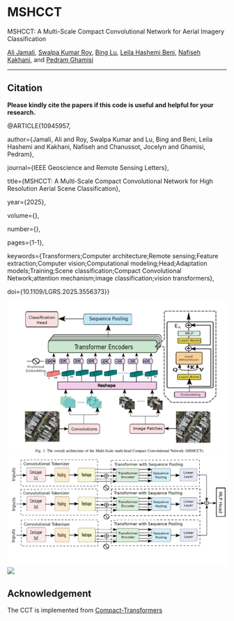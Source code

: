 # MSHCCT
MSHCCT: A Multi-Scale Compact Convolutional Network for Aerial Imagery Classification

[Ali Jamali](https://www.researchgate.net/profile/Ali-Jamali), [Swalpa Kumar Roy](https://swalpa.github.io), [Bing Lu](https://www.sfu.ca/people/binglu/about.html), [Leila Hashemi Beni](https://www.ncat.edu/employee-bio.php?directoryID=1901247546), [Nafiseh Kakhani](https://www.researchgate.net/profile/Nafiseh-Kakhani), and [Pedram Ghamisi](https://www.iarai.ac.at/people/pedramghamisi/)


___________

Citation
---------------------

**Please kindly cite the papers if this code is useful and helpful for your research.**


@ARTICLE{10945957,

  author={Jamali, Ali and Roy, Swalpa Kumar and Lu, Bing and Beni, Leila Hashemi and Kakhani, Nafiseh and Chanussot, Jocelyn and Ghamisi, Pedram},
  
  journal={IEEE Geoscience and Remote Sensing Letters}, 
  
  title={MSHCCT: A Multi-Scale Compact Convolutional Network for High Resolution Aerial Scene Classification}, 
  
  year={2025},
  
  volume={},
  
  number={},
  
  pages={1-1},
  
  keywords={Transformers;Computer architecture;Remote sensing;Feature extraction;Computer vision;Computational modeling;Head;Adaptation models;Training;Scene classification;Compact Convolutional Network;attention mechanism;image classification;vision transformers},
  
  doi={10.1109/LGRS.2025.3556373}}


<img src="Model.png"/>

<img src="Model2.png"/>

<img src="model_predictions.png"/>



Acknowledgement
---------------------
The CCT is implemented from [Compact-Transformers](https://github.com/SHI-Labs/Compact-Transformers)
